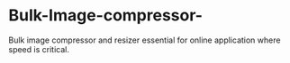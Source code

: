 # Bulk-Image-compressor-
Bulk image compressor and resizer essential for online application where speed is critical.
